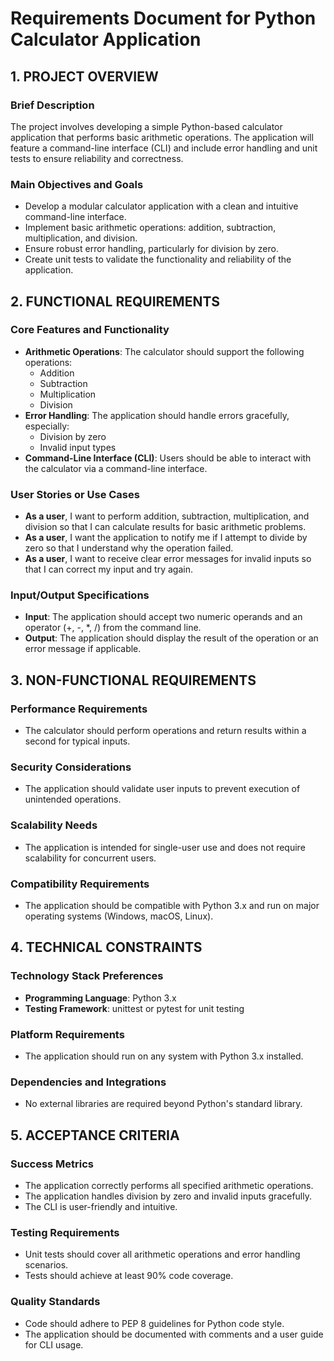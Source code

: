 # Requirements Document for Python Calculator Application

## 1. PROJECT OVERVIEW

### Brief Description
The project involves developing a simple Python-based calculator application that performs basic arithmetic operations. The application will feature a command-line interface (CLI) and include error handling and unit tests to ensure reliability and correctness.

### Main Objectives and Goals
- Develop a modular calculator application with a clean and intuitive command-line interface.
- Implement basic arithmetic operations: addition, subtraction, multiplication, and division.
- Ensure robust error handling, particularly for division by zero.
- Create unit tests to validate the functionality and reliability of the application.

## 2. FUNCTIONAL REQUIREMENTS

### Core Features and Functionality
- **Arithmetic Operations**: The calculator should support the following operations:
  - Addition
  - Subtraction
  - Multiplication
  - Division
- **Error Handling**: The application should handle errors gracefully, especially:
  - Division by zero
  - Invalid input types
- **Command-Line Interface (CLI)**: Users should be able to interact with the calculator via a command-line interface.

### User Stories or Use Cases
- **As a user**, I want to perform addition, subtraction, multiplication, and division so that I can calculate results for basic arithmetic problems.
- **As a user**, I want the application to notify me if I attempt to divide by zero so that I understand why the operation failed.
- **As a user**, I want to receive clear error messages for invalid inputs so that I can correct my input and try again.

### Input/Output Specifications
- **Input**: The application should accept two numeric operands and an operator (+, -, *, /) from the command line.
- **Output**: The application should display the result of the operation or an error message if applicable.

## 3. NON-FUNCTIONAL REQUIREMENTS

### Performance Requirements
- The calculator should perform operations and return results within a second for typical inputs.

### Security Considerations
- The application should validate user inputs to prevent execution of unintended operations.

### Scalability Needs
- The application is intended for single-user use and does not require scalability for concurrent users.

### Compatibility Requirements
- The application should be compatible with Python 3.x and run on major operating systems (Windows, macOS, Linux).

## 4. TECHNICAL CONSTRAINTS

### Technology Stack Preferences
- **Programming Language**: Python 3.x
- **Testing Framework**: unittest or pytest for unit testing

### Platform Requirements
- The application should run on any system with Python 3.x installed.

### Dependencies and Integrations
- No external libraries are required beyond Python's standard library.

## 5. ACCEPTANCE CRITERIA

### Success Metrics
- The application correctly performs all specified arithmetic operations.
- The application handles division by zero and invalid inputs gracefully.
- The CLI is user-friendly and intuitive.

### Testing Requirements
- Unit tests should cover all arithmetic operations and error handling scenarios.
- Tests should achieve at least 90% code coverage.

### Quality Standards
- Code should adhere to PEP 8 guidelines for Python code style.
- The application should be documented with comments and a user guide for CLI usage.